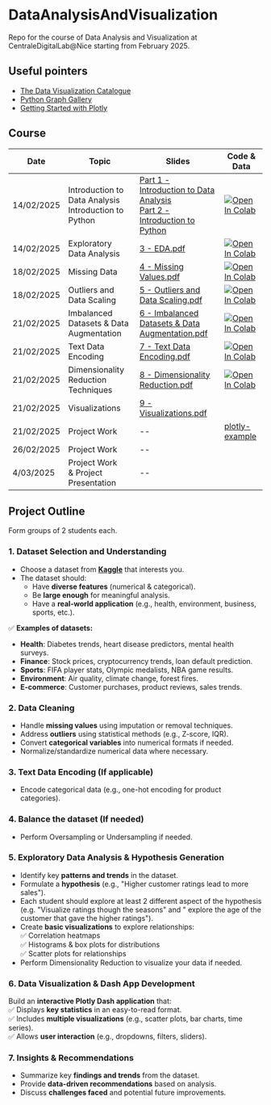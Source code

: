# DataAnalysisAndVisualization

Repo for the course of Data Analysis and Visualization at CentraleDigitalLab@Nice starting from February 2025.

## Useful pointers

- [The Data Visualization Catalogue](https://datavizcatalogue.com)
- [Python Graph Gallery](https://python-graph-gallery.com)
- [Getting Started with Plotly](https://plotly.com/python/getting-started/)

## Course

| **Date**   | **Topic**                                                  | **Slides**                                                                                                                                                                             | **Code & Data**                                                                                                                                                                                                             |
|------------|------------------------------------------------------------|----------------------------------------------------------------------------------------------------------------------------------------------------------------------------------------|-----------------------------------------------------------------------------------------------------------------------------------------------------------------------------------------------------------------------------|
| 14/02/2025 | Introduction to Data Analysis <br/> Introduction to Python | [Part 1 - Introduction to Data Analysis](slides/1%20-%20Introduction%20to%20Data%20Analysis.pdf)<br/> [Part 2 - Introduction to Python](slides/2%20-%20Introduction%20to%20Python.pdf) | [![Open In Colab](https://colab.research.google.com/assets/colab-badge.svg)](https://colab.research.google.com/github/deborahdore/DataAnalysisAndVisualization/blob/main/notebook/Notebook_Introduction_to_python.ipynb)    |
| 14/02/2025 | Exploratory Data Analysis                                  | [3 - EDA.pdf](slides/3%20-%20EDA.pdf)                                                                                                                                                  | [![Open In Colab](https://colab.research.google.com/assets/colab-badge.svg)](https://colab.research.google.com/github/deborahdore/DataAnalysisAndVisualization/blob/main/notebook/Notebook_EDA.ipynb)                       |
| 18/02/2025 | Missing Data                                               | [4 - Missing Values.pdf](slides/4%20-%20Missing%20Values.pdf)                                                                                                                          | [![Open In Colab](https://colab.research.google.com/assets/colab-badge.svg)](https://colab.research.google.com/github/deborahdore/DataAnalysisAndVisualization/blob/main/notebook/Notebook_Missing_Data.ipynb)              |
| 18/02/2025 | Outliers and Data Scaling                                  | [5 - Outliers and Data Scaling.pdf](slides/5%20-%20Outliers%20and%20Data%20Scaling.pdf)                                                                                                | [![Open In Colab](https://colab.research.google.com/assets/colab-badge.svg)](https://colab.research.google.com/github/deborahdore/DataAnalysisAndVisualization/blob/main/notebook/Notebook_Outliers_and_Data_Scaling.ipynb) |
| 21/02/2025 | Imbalanced Datasets & Data Augmentation                    | [6 - Imbalanced Datasets & Data Augmentation.pdf](slides/6%20-%20Imbalanced%20Datasets%20%26%20Data%20Augmentation.pdf)                                                                | [![Open In Colab](https://colab.research.google.com/assets/colab-badge.svg)](https://colab.research.google.com/github/deborahdore/DataAnalysisAndVisualization/blob/main/notebook/Notebook_Imbalanced_Dataset.ipynb)        |
| 21/02/2025 | Text Data Encoding                                         | [7 - Text Data Encoding.pdf](slides/7%20-%20Text%20Data%20Encoding.pdf)                                                                                                                | [![Open In Colab](https://colab.research.google.com/assets/colab-badge.svg)](https://colab.research.google.com/github/deborahdore/DataAnalysisAndVisualization/blob/main/notebook/Notebook_Text_Data_Encoding.ipynb)        |
| 21/02/2025 | Dimensionality Reduction Techniques                        | [8 - Dimensionality Reduction.pdf](slides/8%20-%20Dimensionality%20Reduction.pdf)                                                                                                      | [![Open In Colab](https://colab.research.google.com/assets/colab-badge.svg)](https://colab.research.google.com/github/deborahdore/DataAnalysisAndVisualization/blob/main/notebook/Notebook_Dimensionality_reduction.ipynb)  |
| 21/02/2025 | Visualizations                                             | [9 - Visualizations.pdf](slides/9%20-%20Visualizations.pdf)                                                                                                                            |                                                                                                                                                                                                                             |
| 21/02/2025 | Project Work                                               | --                                                                                                                                                                                     | [plotly-example](plotly-example)                                                                                                                                                                                            |
| 26/02/2025 | Project Work                                               | --                                                                                                                                                                                     |                                                                                                                                                                                                                             |
| 4/03/2025  | Project Work <br/> & Project Presentation                  | --                                                                                                                                                                                     |                                                                                                                                                                                                                             |

## **Project Outline**

Form groups of 2 students each.

### **1. Dataset Selection and Understanding**

- Choose a dataset from **[Kaggle](https://www.kaggle.com/datasets)** that interests you.
- The dataset should:
    - Have **diverse features** (numerical & categorical).
    - Be **large enough** for meaningful analysis.
    - Have a **real-world application** (e.g., health, environment, business, sports, etc.).

✅ **Examples of datasets:**

- **Health**: Diabetes trends, heart disease predictors, mental health surveys.
- **Finance**: Stock prices, cryptocurrency trends, loan default prediction.
- **Sports**: FIFA player stats, Olympic medalists, NBA game results.
- **Environment**: Air quality, climate change, forest fires.
- **E-commerce**: Customer purchases, product reviews, sales trends.

### **2. Data Cleaning**

- Handle **missing values** using imputation or removal techniques.
- Address **outliers** using statistical methods (e.g., Z-score, IQR).
- Convert **categorical variables** into numerical formats if needed.
- Normalize/standardize numerical data where necessary.

### **3. Text Data Encoding (If applicable)**

- Encode categorical data (e.g., one-hot encoding for product categories).


### **4. Balance the dataset (If needed)**

- Perform Oversampling or Undersampling if needed.

### **5. Exploratory Data Analysis & Hypothesis Generation**

- Identify key **patterns and trends** in the dataset.
- Formulate a **hypothesis** (e.g., "Higher customer ratings lead to more sales").
- Each student should explore at least 2 different aspect of the hypothesis (e.g. "Visualize ratings though the seasons" and "
  explore the age of the customer that gave the higher ratings").
- Create **basic visualizations** to explore relationships:<br>
  ✅ Correlation heatmaps  
  ✅ Histograms & box plots for distributions  
  ✅ Scatter plots for relationships
- Perform Dimensionality Reduction to visualize your data if needed.

### **6. Data Visualization & Dash App Development**

Build an **interactive Plotly Dash application** that: <br>
✅ Displays **key statistics** in an easy-to-read format.  
✅ Includes **multiple visualizations** (e.g., scatter plots, bar charts, time series).  
✅ Allows **user interaction** (e.g., dropdowns, filters, sliders).

### **7. Insights & Recommendations**

- Summarize key **findings and trends** from the dataset.
- Provide **data-driven recommendations** based on analysis.
- Discuss **challenges faced** and potential future improvements.